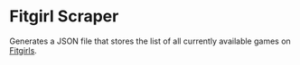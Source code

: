 # Fitgirl Scraper 
Generates a JSON file that stores the list of all currently available games on [Fitgirls](https://fitgirl-repacks.site/).
